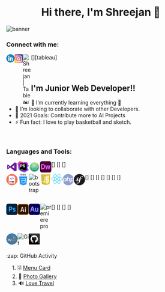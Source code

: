 <h1 align="Center"> Hi there, I'm Shreejan 👋 </h1>

<img src="./" alt="banner" >

<br/>

### Connect with me:


[<img align="left" alt="Shreejan | LinkedIn" width="22px" src="./icons/linkedin.png" />][linkedin]
[<img align="left" alt="Shreejan | Instagram" width="22px" src="./icons/instagram.png" />][instagram]
[<img align="left" alt="Shreejan | Tableau" width="22px" src="./icons/tableau.png" />][tableau]

<br/>

## I'm Junior Web Developer!!

- 🌱 I’m currently learning everything 🤣
- 👯 I’m looking to collaborate with other Developers.
- 🥅 2021 Goals: Contribute more to AI Projects
- ⚡ Fun fact: I love to play basketball and sketch.


<br/>

### Languages and Tools:

[<img align="left" alt="Visual Studio Code" width="30px" src="./icons/visual studio.png" />](https://code.visualstudio.com/docs)
[<img align="left" alt="PhpStrom" width="30px" src="./icons/phpstrom.png" />]
[<img align="left" alt="atom" width="30px" src="./icons/atom.png" />]
[<img align="left" alt="dreamweaver" width="30px" src="./icons/dreamweaver.png" />]
<br/>
<br/>
[<img align="left" alt="html" width="30px" src="./icons/html.png" />]
[<img align="left" alt="css" width="30px" src="./icons/css.png" />]
[<img align="left" alt="bootstrap" width="30px" src="./icons/bootstrap.pngp" />]
[<img align="left" alt="javascript" width="30px" src="./icons/js.png" />]
[<img align="left" alt="react" width="30px" src="./icons/react.png" />]
[<img align="left" alt="php" width="30px" src="./icons/php.png" />]
[<img align="left" alt="symfony" width="30px" src="./icons/symfony.webp" />]

<br />
<br />

[<img align="left" alt="photoshop" width="30px" src="./icons/photoshop.png" />]
[<img align="left" alt="illustrator" width="30px" src="./icons/illustrator.webp" />]
[<img align="left" alt="audition" width="30px" src="./icons/audition.png" />]
[<img align="left" alt="premiere pro" width="30px" src="./icons/premier-pro.png" />]

<br />
<br />

[<img align="left" alt="MySQL" width="30px" src="./icons/mysql.png" />](https://www.mysql.com/about/)
[<img align="left" alt="Git" width="30px" src="./icons/git.png" />](https://git-scm.com/about)
[<img align="left" alt="GitHub" width="30px" src="./icons/github.png" />](https://github.com/about)

<br />
<br />
<br />


<summary>:zap: GitHub Activity</summary>
  
<!--START_SECTION:activity-->

&nbsp; &nbsp; 1. &#128479; [Menu Card](https://github.com/shreejanjoshi/menuCard) <br />
&nbsp; &nbsp; 2. &#127969; [Photo Gallery](https://github.com/shreejanjoshi/PhotoGallery) <br />
&nbsp; &nbsp; 3. &#128266; [Love Travel](https://github.com/shreejanjoshi/love-travel) <br />

<!--END_SECTION:activity-->

<br />



[instagram]: https://www.instagram.com/shreejan_sj/
[linkedin]: www.linkedin.com/in/shreejanjoshi
